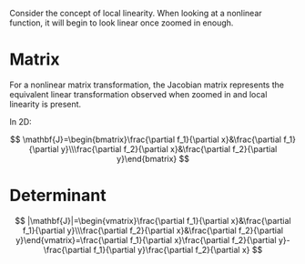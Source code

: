 Consider the concept of local linearity. When looking at a nonlinear function, it will begin to look linear once zoomed in enough.

# Matrix

For a nonlinear matrix transformation, the Jacobian matrix represents the equivalent linear transformation observed when zoomed in and local linearity is present.

In 2D:

$$
\mathbf{J}=\begin{bmatrix}\frac{\partial f_1}{\partial x}&\frac{\partial f_1}{\partial y}\\\frac{\partial f_2}{\partial x}&\frac{\partial f_2}{\partial y}\end{bmatrix}
$$

# Determinant



$$
|\mathbf{J}|=\begin{vmatrix}\frac{\partial f_1}{\partial x}&\frac{\partial f_1}{\partial y}\\\frac{\partial f_2}{\partial x}&\frac{\partial f_2}{\partial y}\end{vmatrix}=\frac{\partial f_1}{\partial x}\frac{\partial f_2}{\partial y}-\frac{\partial f_1}{\partial y}\frac{\partial f_2}{\partial x}
$$